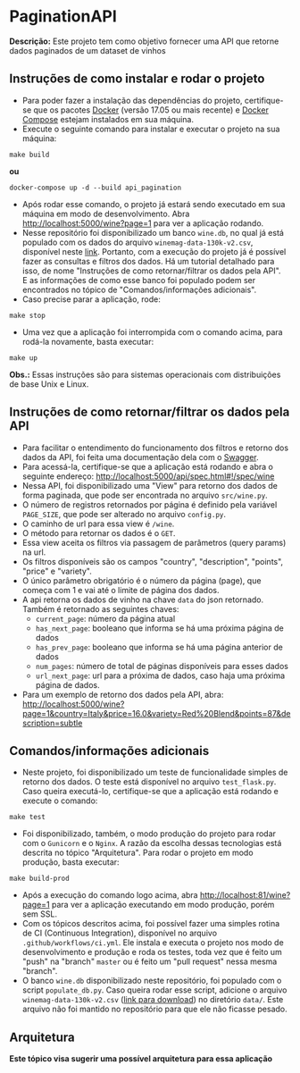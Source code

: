 # PaginationAPI
**Descrição:** Este projeto tem como objetivo fornecer uma API que retorne dados paginados de um dataset de vinhos

## Instruções de como instalar e rodar o projeto
 
- Para poder fazer a instalação das dependências do projeto, certifique-se que os pacotes 
[Docker](https://www.docker.com/) (versão 17.05 ou mais recente) e [Docker Compose](https://docs.docker.com/compose/) 
estejam instalados em sua máquina.
- Execute o seguinte comando para instalar e executar o projeto na sua máquina:
```
make build
```
**ou** 
```
docker-compose up -d --build api_pagination
```
- Após rodar esse comando, o projeto já estará sendo executado em sua máquina em 
modo de desenvolvimento. Abra [http://localhost:5000/wine?page=1](http://localhost:5000/wine?page=1) 
para ver a aplicação rodando.
- Nesse repositório foi disponibilizado um banco `wine.db`, 
no qual já está populado com os dados do arquivo `winemag-data-130k-v2.csv`, disponível neste [link](https://www.kaggle.com/zynicide/wine-reviews).
Portanto, com a execução do projeto já é possível fazer as consultas e filtros dos dados. 
Há um tutorial detalhado para isso, de nome "Instruções de como retornar/filtrar os dados pela API".  
E as informações de como esse banco foi populado podem ser encontrados no tópico de "Comandos/informações adicionais".
- Caso precise parar a aplicação, rode:
```
make stop
```
- Uma vez que a aplicação foi interrompida com o comando acima, para rodá-la novamente, basta executar:
```
make up
```
 
**Obs.:** Essas instruções são para sistemas operacionais com distribuições de base Unix e Linux.


## Instruções de como retornar/filtrar os dados pela API
- Para facilitar o entendimento do funcionamento dos filtros e retorno dos dados da API, 
foi feita uma documentação dela com o [Swagger](https://swagger.io/).
- Para acessá-la, certifique-se que a aplicação está rodando e abra o 
seguinte endereço: [http://localhost:5000/api/spec.html#!/spec/wine](http://localhost:5000/api/spec.html#!/spec/wine)
- Nessa API, foi disponibilizado uma "View" para retorno dos dados de forma paginada, 
que pode ser encontrada no arquivo `src/wine.py`.
- O número de registros retornados por página é definido pela variável `PAGE_SIZE`, 
que pode ser alterado no arquivo `config.py`.  
- O caminho de url para essa view é `/wine`.
- O método para retornar os dados é o `GET`.
- Essa view aceita os filtros via passagem de parâmetros (query params) na url.
- Os filtros disponíveis são os campos "country", "description", "points", "price" e "variety".
- O único parâmetro obrigatório é o número da página (page), que começa com 1 e vai até o limite de página dos dados.
- A api retorna os dados de vinho na chave `data` do json retornado. Também é retornado as seguintes chaves: 
  - `current_page`: número da página atual
  - `has_next_page`: booleano que informa se há uma próxima página de dados
  - `has_prev_page`: booleano que informa se há uma página anterior de dados
  - `num_pages`: número de total de páginas disponíveis para esses dados
  - `url_next_page`: url para a próxima de dados, caso haja uma próxima página de dados.
- Para um exemplo de retorno dos dados pela API, abra:
[http://localhost:5000/wine?page=1&country=Italy&price=16.0&variety=Red%20Blend&points=87&description=subtle](http://localhost:5000/wine?page=1&country=Italy&price=16.0&variety=Red%20Blend&points=87&description=subtle) 

  


## Comandos/informações adicionais

- Neste projeto, foi disponibilizado um teste de funcionalidade simples de retorno dos dados. 
O teste está disponível no arquivo `test_flask.py`. Caso queira executá-lo, 
certifique-se que a aplicação está rodando e execute o comando:
```
make test
```
- Foi disponibilizado, também, o modo produção do projeto para rodar com o `Gunicorn` e o `Nginx`. 
A razão da escolha dessas tecnologias está descrita no tópico "Arquitetura". 
Para rodar o projeto em modo produção, basta executar: 
```
make build-prod
```
- Após a execução do comando logo acima, abra [http://localhost:81/wine?page=1](http://localhost:81/wine?page=1) 
para ver a aplicação executando em modo produção, porém sem SSL.
- Com os tópicos descritos acima, foi possível fazer uma simples rotina de CI (Continuous Integration), 
disponível no arquivo `.github/workflows/ci.yml`. Ele instala e executa o projeto nos modo de desenvolvimento e produção 
e roda os testes, toda vez que é feito um "push" na "branch" `master` ou é feito um "pull request" nessa mesma "branch".
- O banco `wine.db` disponibilizado neste repositório, foi populado com o script `populate_db.py`. 
Caso queira rodar esse script, adicione o arquivo `winemag-data-130k-v2.csv` 
([link para download](https://www.kaggle.com/zynicide/wine-reviews)) no diretório `data/`. 
Este arquivo não foi mantido no repositório para que ele não ficasse pesado.  

## Arquitetura 
**Este tópico visa sugerir uma possível arquitetura para essa aplicação** 